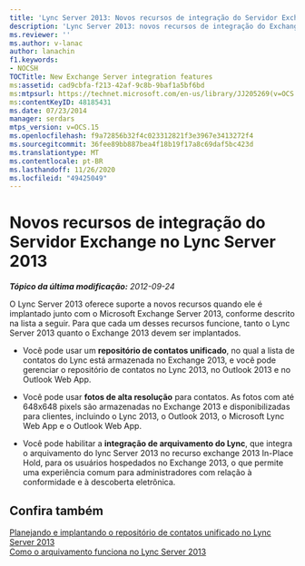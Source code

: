 ```yaml
---
title: 'Lync Server 2013: Novos recursos de integração do Servidor Exchange'
description: 'Lync Server 2013: novos recursos de integração do Exchange Server.'
ms.reviewer: ''
ms.author: v-lanac
author: lanachin
f1.keywords:
- NOCSH
TOCTitle: New Exchange Server integration features
ms:assetid: cad9cbfa-f213-42af-9c8b-9baf1a5bf6bd
ms:mtpsurl: https://technet.microsoft.com/en-us/library/JJ205269(v=OCS.15)
ms:contentKeyID: 48185431
ms.date: 07/23/2014
manager: serdars
mtps_version: v=OCS.15
ms.openlocfilehash: f9a72856b32f4c023312821f3e3967e3413272f4
ms.sourcegitcommit: 36fee89bb887bea4f18b19f17a8c69daf5bc423d
ms.translationtype: MT
ms.contentlocale: pt-BR
ms.lasthandoff: 11/26/2020
ms.locfileid: "49425049"
---
```

# <a name="new-exchange-server-integration-features-in-lync-server-2013"></a>Novos recursos de integração do Servidor Exchange no Lync Server 2013

<div data-xmlns="http://www.w3.org/1999/xhtml">

<div class="topic" data-xmlns="http://www.w3.org/1999/xhtml" data-msxsl="urn:schemas-microsoft-com:xslt" data-cs="https://msdn.microsoft.com/">

<div data-asp="https://msdn2.microsoft.com/asp">



</div>

<div id="mainSection">

<div id="mainBody">

<span> </span>

_**Tópico da última modificação:** 2012-09-24_

O Lync Server 2013 oferece suporte a novos recursos quando ele é implantado junto com o Microsoft Exchange Server 2013, conforme descrito na lista a seguir. Para que cada um desses recursos funcione, tanto o Lync Server 2013 quanto o Exchange 2013 devem ser implantados.

  - Você pode usar um **repositório de contatos unificado**, no qual a lista de contatos do Lync está armazenada no Exchange 2013, e você pode gerenciar o repositório de contatos no Lync 2013, no Outlook 2013 e no Outlook Web App.

  - Você pode usar **fotos de alta resolução** para contatos. As fotos com até 648x648 pixels são armazenadas no Exchange 2013 e disponibilizadas para clientes, incluindo o Lync 2013, o Outlook 2013, o Microsoft Lync Web App e o Outlook Web App.

  - Você pode habilitar a **integração de arquivamento do Lync**, que integra o arquivamento do lync Server 2013 no recurso exchange 2013 In-Place Hold, para os usuários hospedados no Exchange 2013, o que permite uma experiência comum para administradores com relação à conformidade e à descoberta eletrônica.

<div>

## <a name="see-also"></a>Confira também


[Planejando e implantando o repositório de contatos unificado no Lync Server 2013](lync-server-2013-planning-and-deploying-unified-contact-store.md)  
[Como o arquivamento funciona no Lync Server 2013](lync-server-2013-how-archiving-works.md)  
  

</div>

</div>

<span> </span>

</div>

</div>

</div>

